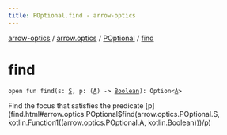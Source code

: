 ```yaml
---
title: POptional.find - arrow-optics
---
```


[arrow-optics](../../index.html) / [arrow.optics](../index.html) / [POptional](index.html) / [find](./find.html)

# find

`open fun find(s: `[`S`](index.html#S)`, p: (`[`A`](index.html#A)`) -> `[`Boolean`](https://kotlinlang.org/api/latest/jvm/stdlib/kotlin/-boolean/index.html)`): Option<`[`A`](index.html#A)`>`

Find the focus that satisfies the predicate [p](find.html#arrow.optics.POptional$find(arrow.optics.POptional.S, kotlin.Function1((arrow.optics.POptional.A, kotlin.Boolean)))/p)

